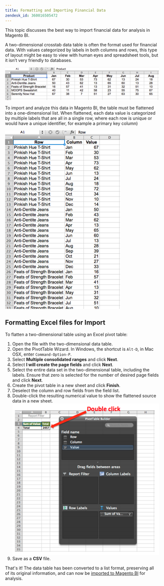 ```yaml
---
title: Formatting and Importing Financial Data
zendesk_id: 360016505472
---
```


This topic discusses the best way to import financial data for analysis in Magento BI.

A two-dimensional crosstab data table is often the format used for financial data. With values categorized by labels in both columns and rows, this type of layout might be easy to view with human eyes and spreadsheet tools, but it isn’t very friendly to databases.

![](../assets/crosstab.png)

To import and analyze this data in Magento BI, the table must be flattened into a one-dimensional list. When flattened, each data value is categorized by multiple labels that are all in a single row, where each row is unique or would have a unique identifier, for example a primary key column)

![](../assets/flattened.png)

## Formatting Excel files for Import

To flatten a two-dimensional table using an Excel pivot table:

1. Open the file with the two-dimensional data table.
1. Open the PivotTable Wizard. In Windows, the shortcut is `Alt-D`, in Mac OSX, enter `Command-Option-P`.
1. Select **Multiple consolidated ranges** and click **Next**.
1. Select **I will create the page fields** and click **Next**.
1. Select the entire data set in the two-dimensional table, including the labels. Ensure that zero is selected for the number of desired page fields and click **Next**.
1. Create the pivot table in a new sheet and click **Finish**.
1. Deselect the column and row fields from the field list.
1. Double-click the resulting numerical value to show the flattened source data in a new sheet.
    ![](../assets/pivot-table-double-click.png)
1. Save as a **CSV** file.

That\'s it! The data table has been converted to a list format, preserving all of its original information, and can now be [imported to Magento BI](../data-analyst/importing-data/connecting-data/using-file-uploader.md) for analysis.
